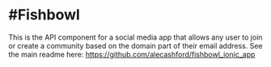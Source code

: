 #Fishbowl
===

This is the API component for a social media app that allows any user to join or create a community based on the domain part of their email address. See the main readme here: https://github.com/alecashford/fishbowl_ionic_app